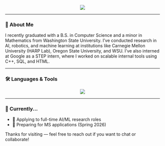 <!--
CS 6515 – Intro to Graduate Algorithms

CS 7641 – Machine Learning

CS 6476 – Computer Vision

CS 7650 – Natural Language Processing

CS 7638 – AI Techniques for Robotics

CS 7637 – Knowledge-Based AI

CS 7642 – Reinforcement Learning

CS 7643 – Deep Learning

ISYE 6420 – Bayesian Statistics

CS 8803 O21: GPU Hardware and Software

---
-->
<p align="center">
  <img src="https://capsule-render.vercel.app/api?type=waving&color=gradient&height=180&section=header&text=Hi%2C%20I'm%20Ethan%20Villalovoz&fontSize=40&fontAlign=50&fontColor=ffffff"/>
</p>

<!--
<h3 align="center">AI/Robotics Researcher • CS Grad @ WSU • Open to Work</h3>
-->

<!--
<p align="center">
  <a href="https://ethanvillalovoz.github.io">Portfolio Website</a> • 
  <a href="mailto:ethanvillalovoz@gmail.com">Email</a> • 
  <a href="https://www.linkedin.com/in/ethanvillalovoz">LinkedIn</a>
</p>
-->

---

### 👋 About Me

I recently graduated with a B.S. in Computer Science and a minor in Mathematics from Washington State University. I’ve conducted research in AI, robotics, and machine learning at institutions like Carnegie Mellon University (HARP Lab), Oregon State University, and WSU. I’ve also interned at Google as a STEP intern, where I worked on scalable internal tools using C++, SQL, and HTML.

---

### 🛠️ Languages & Tools

<p align="center">
  <img src="https://skillicons.dev/icons?i=python,cpp,pytorch,tensorflow,ros,jupyter,git,html,sql,github" />
</p>

---

<!--
### 📊 GitHub Stats

<p align="center">
  <img src="https://github-readme-stats.vercel.app/api?username=ethanvillalovoz&show_icons=true&theme=github_dark" width="48%" />
  <img src="https://github-readme-stats.vercel.app/api/top-langs/?username=ethanvillalovoz&layout=compact&theme=github_dark&hide=html,css" width="48%" />
</p>

---
-->

### 🧠 Currently...
- 📝 Applying to full-time AI/ML research roles
- 🎯 Preparing for MS applications (Spring 2026)

Thanks for visiting — feel free to reach out if you want to chat or collaborate!

<!--
------------------------------------------------------------------------------------------------------------------------
What each readme project should have

Section

Tips

Badges

Also known as shields. Highlight information about the project, for example downloads or build status

Introduction

Keep this short about the goal of the project

Description

Go into more details about the project

Visuals

This will really help your README and project standout, use screenshots or animated gifs

Prerequisites / requirements

What the user is required to have already installed, for example Docker

Technologies used in the project

Projects usually use a lot of libraries and frameworks, an exhaustive list is not required. However, it is useful to list the main technologies, for example React with TailwindCSS

QuickStart guide

How people can get started with the basics, this needs to be straight forward and the path for least resistance

Advanced usage

How people can do more with your project

Configuration

This can be from private keys and tokens to customizing the project

Automated test

This will give confidence that the project is working locally with the relevant dependencies

Roadmap

What features are coming up, this can be a list or table, but also have a look at Github Project boards (GitHub themselves use this for their roadmap)

Contribution

GitHub does allow for a specific CONTRIBUTORS.md file, however a brief overview in the README could be useful
------------------------------------------------------------------------------------------------------------------------
-->

<!--
------------------------------------------------------------------------------------------------------------------------
Folder Structure:

Most projects have a similar based folder structure of:

src/

tests/

.gitignore

LICENSE

README.md

...
------------------------------------------------------------------------------------------------------------------------
-->

<!--
------------------------------------------------------------------------------------------------------------------------
Documanetation advice:

The README should include:

What the project goals are

What does it look like

What are the prerequisites that are required (for example node v12+)

As the README grows, it is recommended to use the docs/ folder to have it separated into sections.
------------------------------------------------------------------------------------------------------------------------
-->

<!--
------------------------------------------------------------------------------------------------------------------------
Architecture
SOLID principles improve project maintainability by decoupling, reducing duplication and encouraging re-use.

Principle

Abbreviation

Description

Single Responsibility Principle

SRP

Class should only have one job

Open / Closed Principle

OCP

Classes should be open for extension and closed for modification 

Liskov substitution principle

LSP

Every concrete class should be substitutable for their parent class

Interface segregation principle

ISP

Interfaces should be specific and not general

Dependency Inversion Principle

DIP

Depend on abstractions rather than concrete classes
------------------------------------------------------------------------------------------------------------------------
-->
